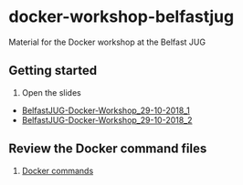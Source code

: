 # docker-workshop-belfastjug
Material for the Docker workshop at the Belfast JUG

## Getting started
1. Open the slides
  - [BelfastJUG-Docker-Workshop_29-10-2018_1](BelfastJUG-Docker-Workshop_29-10-2018_1.pdf)
  - [BelfastJUG-Docker-Workshop_29-10-2018_2](BelfastJUG-Docker-Workshop_29-10-2018_2.pdf)

## Review the Docker command files
1. [Docker commands](Docker-commands)
